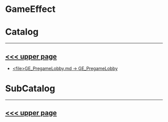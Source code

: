 # GameEffect
# Catalog
---
[<<< upper page](../README.md)
---
* [\<file>GE_PregameLobby.md -> GE_PregameLobby](./GE_PregameLobby.md)

# SubCatalog

---
[<<< upper page](../README.md)
---